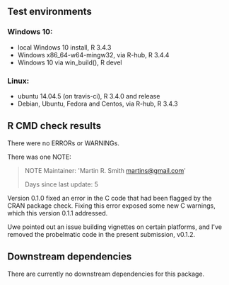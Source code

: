## Test environments
### Windows 10:
* local Windows 10 install, R 3.4.3
* Windows x86_64-w64-mingw32, via R-hub, R 3.4.4
* Windows 10 via win_build(), R devel

### Linux:
* ubuntu 14.04.5 (on travis-ci), R 3.4.0 and release
* Debian, Ubuntu, Fedora and Centos, via R-hub, R 3.4.3

## R CMD check results
There were no ERRORs or WARNINGs. 

There was one NOTE:

> NOTE
> Maintainer: 'Martin R. Smith <martins@gmail.com>'
> 
> Days since last update: 5

Version 0.1.0 fixed an error in the C code that had been flagged by the CRAN package check.  Fixing this error exposed some new C warnings, which this version 0.1.1 addressed.

Uwe pointed out an issue building vignettes on certain platforms, and I've removed the probelmatic code in the present submission, v0.1.2.


## Downstream dependencies
There are currently no downstream dependencies for this package.

